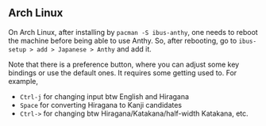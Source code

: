 ## Arch Linux
On Arch Linux, after installing by `pacman -S ibus-anthy`, one needs to reboot the machine before being able
to use Anthy. So, after rebooting, go to `ibus-setup > add > Japanese > Anthy` and add it.

Note that there is a preference button, where you can adjust some key bindings or use the default ones.
It requires some getting used to. For example,

- `Ctrl-j` for changing input btw English and Hiragana
- `Space` for converting Hiragana to Kanji candidates
- `Ctrl->` for changing btw Hiragana/Katakana/half-width Katakana, etc.









